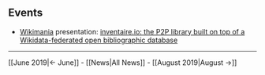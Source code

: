 <!-- LANG:EN, title="August 2019"-->

## Events
* [Wikimania](https://wikimania.wikimedia.org/wiki/Wikimania) presentation: [inventaire.io: the P2P library built on top of a Wikidata-federated open bibliographic database](https://wikimania.wikimedia.org/wiki/2019:Libraries/inventaire.io:_the_P2P_library_built_on_top_of_a_Wikidata-federated_open_bibliographic_database)

<hr>

[[June 2019|← June]] - [[News|All News]] - [[August 2019|August →]]